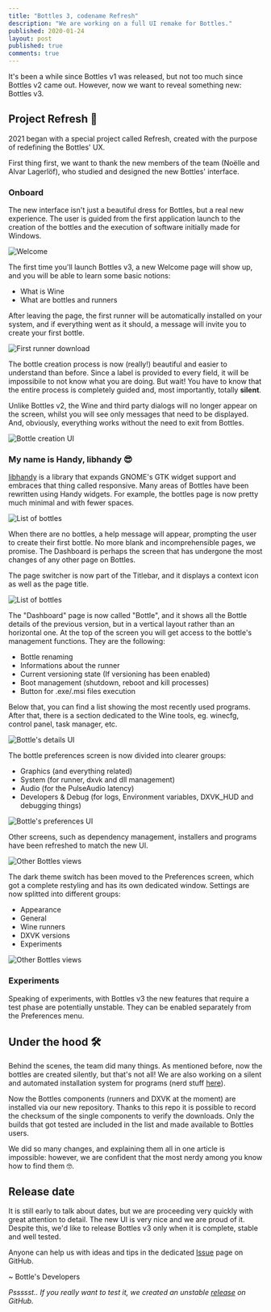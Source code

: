 ```yaml
---
title: "Bottles 3, codename Refresh"
description: "We are working on a full UI remake for Bottles."
published: 2020-01-24
layout: post
published: true
comments: true
---
```


It's been a while since Bottles v1 was released, but not too much since Bottles v2 came out. However, now we want to reveal something new: Bottles v3.

## Project Refresh 👗

2021 began with a special project called Refresh, created with the purpose of redefining the Bottles' UX.

First thing first, we want to thank the new members of the team (Noëlle and Alvar Lagerlöf), who studied and designed the new Bottles' interface.

### Onboard

The new interface isn't just a beautiful dress for Bottles, but a real new experience. The user is guided from the first application launch to the creation of the bottles and the execution of software initially made for Windows.

![Welcome](/uploads/onboard-1.png)

The first time you'll launch Bottles v3, a new Welcome page will show up, and you will be able to learn some basic notions:

- What is Wine
- What are bottles and runners

After leaving the page, the first runner will be automatically installed on your system, and if everything went as it should, a message will invite you to create your first bottle.

![First runner download](/uploads/onboard-2.png)

The bottle creation process is now (really!) beautiful and easier to understand than before. Since a label is provided to every field, it will be impossibile to not know what you are doing. But wait! You have to know that the entire process is completely guided and, most importantly, totally **silent**.

Unlike Bottles v2, the Wine and third party dialogs will no longer appear on the screen, whilst you will see only messages that need to be displayed. And, obviously, everything works without the need to exit from Bottles.

![Bottle creation UI](/uploads/bottle-creation.png)

### My name is Handy, libhandy 😎

[libhandy](https://gitlab.gnome.org/GNOME/libhandy) is a library that expands GNOME's GTK widget support and embraces that thing called responsive. Many areas of Bottles have been rewritten using Handy widgets. For example, the bottles page is now pretty much minimal and with fewer spaces.

![List of bottles](/uploads/bottles-list.png)

When there are no bottles, a help message will appear, prompting the user to create their first bottle. No more blank and incomprehensible pages, we promise. The Dashboard is perhaps the screen that has undergone the most changes of any other page on Bottles.

The page switcher is now part of the Titlebar, and it displays a context icon as well as the page title.

![List of bottles](/uploads/titlebar-switcher.png)

The "Dashboard" page is now called "Bottle", and it shows all the Bottle details of the previous version, but in a vertical layout rather than an horizontal one. At the top of the screen you will get access to the bottle's management functions. They are the following:

- Bottle renaming
- Informations about the runner
- Current versioning state (If versioning has been enabled)
- Boot management (shutdown, reboot and kill processes)
- Button for .exe/.msi files execution

Below that, you can find a list showing the most recently used programs. After that, there is a section dedicated to the Wine tools, eg. winecfg, control panel, task manager, etc.

![Bottle's details UI](/uploads/dashboard.png)

The bottle preferences screen is now divided into clearer groups:

- Graphics (and everything related)
- System (for runner, dxvk and dll management)
- Audio (for the PulseAudio latency)
- Developers & Debug (for logs, Environment variables, DXVK_HUD and 
  debugging things)

![Bottle's preferences UI](/uploads/bottle-preferences.png)

Other screens, such as dependency management, installers and programs have been refreshed to match the new UI.

![Other Bottles views](/uploads/other-views.png)

The dark theme switch has been moved to the Preferences screen, which got a complete restyling and has its own dedicated window. Settings are now splitted into different groups:

- Appearance
- General
- Wine runners
- DXVK versions
- Experiments

![Other Bottles views](/uploads/preferences.png)

### Experiments

Speaking of experiments, with Bottles v3 the new features that require a test phase are potentially unstable. They can be enabled separately from the Preferences menu.

## Under the hood 🛠

Behind the scenes, the team did many things. As mentioned before, now the bottles are created silently, but that's not all! We are also working on a silent and automated installation system for programs (nerd stuff [here](https://github.com/bottlesdevs/tools/blob/main/routines.sh)).

Now the Bottles components (runners and DXVK at the moment) are installed via our new repository. Thanks to this repo it is possible to record the checksum of the single components to verify the downloads. Only the builds that got tested are included in the list and made available to Bottles users.

We did so many changes, and explaining them all in one article is impossible: however, we are confident that the most nerdy among you know how to find them 🤓.

## Release date

It is still early to talk about dates, but we are proceeding very quickly with great attention to detail. The new UI is very nice and we are proud of it. Despite this, we'd like to release Bottles v3 only when it is complete, stable and well tested.

Anyone can help us with ideas and tips in the dedicated [Issue](github.com/bottlesdevs/Bottles/issues/77) page on GitHub.

~ Bottle's Developers

*Pssssst.. If you really want to test it, we created an unstable [release](https://github.com/bottlesdevs/Bottles/releases/tag/continuous-unstable-gh) on GitHub.*
